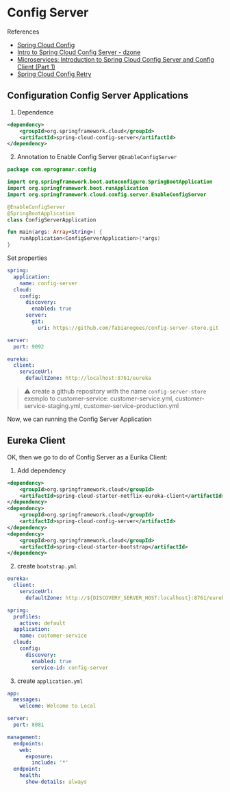 # Config Server

References

- [Spring Cloud Config](https://cloud.spring.io/spring-cloud-config/reference/html/)
- [Intro to Spring Cloud Config Server - dzone](https://dzone.com/articles/intro-to-spring-cloud-config-server)
- [Microservices: Introduction to Spring Cloud Config Server and Config Client (Part 1)](https://springbootdev.com/2018/07/14/microservices-introduction-to-spring-cloud-config-server-with-client-examples/)
- [Spring Cloud Config Retry](https://zoltanaltfatter.com/2018/09/30/spring-cloud-config-retry/)

## Configuration Config Server Applications

1. Dependence

```xml
<dependency>
    <groupId>org.springframework.cloud</groupId>
    <artifactId>spring-cloud-config-server</artifactId>
</dependency>
```

2. Annotation to Enable Config Server `@EnableConfigServer`

```kotlin
package com.eprogramar.config

import org.springframework.boot.autoconfigure.SpringBootApplication
import org.springframework.boot.runApplication
import org.springframework.cloud.config.server.EnableConfigServer

@EnableConfigServer
@SpringBootApplication
class ConfigServerApplication

fun main(args: Array<String>) {
	runApplication<ConfigServerApplication>(*args)
}
```

Set properties

```yml
spring:
  application:
    name: config-server
  cloud:
    config:
      discovery:
        enabled: true
      server:
        git:
          uri: https://github.com/fabianogoes/config-server-store.git

server:
  port: 9092

eureka:
  client:
    serviceUrl:
      defaultZone: http://localhost:8761/eureka
```

> :warning: create a github repository with the name `config-server-store`
> exemplo to customer-service: customer-service.yml, customer-service-staging.yml, customer-service-production.yml

Now, we can running the Config Server Application


## Eureka Client

OK, then we go to do of Config Server as a Eurika Client:

1. Add dependency

```xml
<dependency>
    <groupId>org.springframework.cloud</groupId>
    <artifactId>spring-cloud-starter-netflix-eureka-client</artifactId>
</dependency>
<dependency>
    <groupId>org.springframework.cloud</groupId>
    <artifactId>spring-cloud-config-server</artifactId>
</dependency>
<dependency>
    <groupId>org.springframework.cloud</groupId>
    <artifactId>spring-cloud-starter-bootstrap</artifactId>
</dependency>
```

2. create `bootstrap.yml`

```yml
eureka:
  client:
    serviceUrl:
      defaultZone: http://${DISCOVERY_SERVER_HOST:localhost}:8761/eureka

spring:
  profiles:
    active: default
  application:
    name: customer-service
  cloud:
    config:
      discovery:
        enabled: true
        service-id: config-server
```

3. create `application.yml`

```yml
app:
  messages:
    welcome: Welcome to Local

server:
  port: 8081

management:
  endpoints:
    web:
      exposure:
        include: '*'
  endpoint:
    health:
      show-details: always
```
